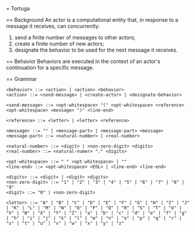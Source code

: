 = Tortuga

== Background
An actor is a computational entity that, in response to a message it receives, can concurrently:

1. send a finite number of messages to other actors;
1. create a finite number of new actors;
1. designate the behavior to be used for the next message it receives.

== Behavior
Behaviors are executed in the context of an actor's continuation for a specific message.

== Grammar
```bnf
<behavior> ::= <action> | <action> <behavior>
<action> ::= <send-message> | <create-actor> | <designate-behavior>

<send-message> ::= <opt-whitespace> "(" <opt-whitespace> <reference> <opt-whitespace> <message> ")" <line-end>

<reference> ::= <letter> | <letter> <reference>

<message> ::= "" | <message-part> | <message-part> <message>
<message-part> ::= <natural-number> | <real-number>

<natural-number> ::= <digit> | <non-zero-digit> <digits>
<real-number> ::= <natural-numer> "." <digits>

<opt-whitespace> ::= " " <opt-whitespace> | ""
<line-end> ::= <opt-whitespace> <EOL> | <line-end> <line-end>

<digits> ::= <digit> | <digit> <digits>
<non-zero-digit> ::= "1" | "2" | "3" | "4" | "5" | "6" | "7" | "8" | "9"
<digit> ::= "0" | <non-zero-digit>

<letter> ::= "A" | "B" | "C" | "D" | "E" | "F" | "G" | "H" | "I" | "J" | "K" | "L" | "M" | "N" | "O" | "P" | "Q" | "R" | "S" | "T" | "U" | "V" | "W" | "X" | "Y" | "Z" | "a" | "b" | "c" | "d" | "e" | "f" | "g" | "h" | "i" | "j" | "k" | "l" | "m" | "n" | "o" | "p" | "q" | "r" | "s" | "t" | "u" | "v" | "w" | "x" | "y" | "z"
```